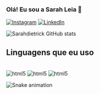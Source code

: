 ### Olá! Eu sou a Sarah Leia 👋

[![Instagram](https://img.shields.io/badge/Instagram-E4405F?style=for-the-badge&logo=instagram&logoColor=white)](ttps://www.instagram.com/sarahleiadietrick/)
[![LinkedIn](https://img.shields.io/badge/LinkedIn-E4405F?style=for-the-badge&logo=linkedin&logoColor=white)](https://www.linkedin.com/in/sarah-leia-dietrick-498693174/)

![Sarahdietrick GitHub stats](https://github-readme-stats.vercel.app/api?username=sarahdietrick&show_icons=true&theme=synthwave)

## Linguagens que eu uso

<div style="display: inline_block"><br/>
<img align="center" alt="html5" src="https://img.shields.io/badge/HTML5-E34F26?style=for-the-badge&logo=html5&logoColor=white"/>
<img align="center" alt="html5" src="https://img.shields.io/badge/CSS3-1572B6?style=for-the-badge&logo=css3&logoColor=white"/>
<img align="center" alt="html5" src="https://img.shields.io/badge/JavaScript-323330?style=for-the-badge&logo=javascript&logoColor=F7DF1E"/>
</div)

<div align="center">

  ![Snake animation](https://github.com/danielbped/danielbped/blob/output/github-contribution-grid-snake.svg)
  
</div>
